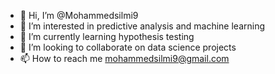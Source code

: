 - 👋 Hi, I’m @Mohammedsilmi9
- 👀 I’m interested in predictive analysis and machine learning
- 🌱 I’m currently learning hypothesis testing
- 💞️ I’m looking to collaborate on data science projects  
- 📫 How to reach me mohammedsilmi9@gmail.com

<!---
Mohammedsilmi9/Mohammedsilmi9 is a ✨ special ✨ repository because its `README.md` (this file) appears on your GitHub profile.
You can click the Preview link to take a look at your changes.
--->
